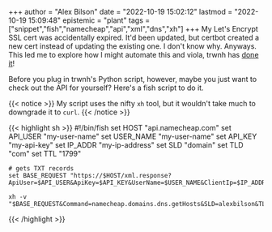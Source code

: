 +++
author = "Alex Bilson"
date = "2022-10-19 15:02:12"
lastmod = "2022-10-19 15:09:48"
epistemic = "plant"
tags = ["snippet","fish","namecheap","api","xml","dns","xh"]
+++
My Let's Encrypt SSL cert was accidentally expired. It'd been updated, but certbot created a new cert instead of updating the existing one. I don't know why. Anyways. This led me to explore how I might automate this and viola, trwnh has [done it](https://github.com/trwnh/namecheap)!

Before you plug in trwnh's Python script, however, maybe you just want to check out the API for yourself? Here's a fish script to do it.

{{< notice >}}
My script uses the nifty `xh` tool, but it wouldn't take much to downgrade it to `curl`.
{{< /notice >}}

{{< highlight sh >}}
#!/bin/fish
	set HOST "api.namecheap.com"
	set API_USER "my-user-name"
	set USER_NAME "my-user-name"
	set API_KEY "my-api-key"
	set IP_ADDR "my-ip-address"
	set SLD "domain"
	set TLD "com"
	set TTL "1799"

	# gets TXT records
	set BASE_REQUEST "https://$HOST/xml.response?ApiUser=$API_USER&ApiKey=$API_KEY&UserName=$USER_NAME&ClientIp=$IP_ADDR"

	xh -v "$BASE_REQUEST&Command=namecheap.domains.dns.getHosts&SLD=alexbilson&TLD=dev"
{{< /highlight >}}
